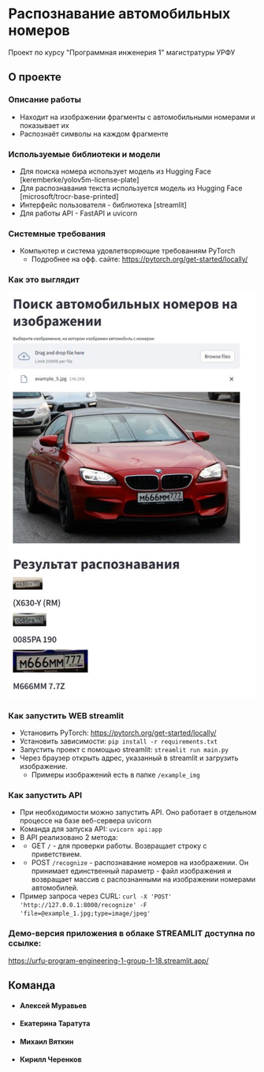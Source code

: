 # Распознавание автомобильных номеров
Проект по курсу "Программная инженерия 1" магистратуры УРФУ
## О проекте
### Описание работы
- Находит на изображении фрагменты с автомобильными номерами и показывает их
- Распознаёт символы на каждом фрагменте
### Используемые библиотеки и модели
- Для поиска номера использует модель из Hugging Face [keremberke/yolov5m-license-plate]
- Для распознавания текста используется модель из Hugging Face [microsoft/trocr-base-printed]
- Интерфейс пользователя - библиотека [streamlit]
- Для работы API - FastAPI и uvicorn
### Системные требования
- Компьютер и система удовлетворяющие требованиям PyTorch
  - Подробнее на офф. сайте: https://pytorch.org/get-started/locally/
### Как это выглядит
![screen1](https://github.com/Alex-mur/urfu-program-engineering-1/blob/main/screens/scr1.JPG)

### Как запустить WEB streamlit
- Установить PyTorch:    https://pytorch.org/get-started/locally/  
- Установить зависимости:    `pip install -r requirements.txt`
- Запустить проект с помощью streamlit: 
  `streamlit run main.py`
- Через браузер открыть адрес, указанный в streamlit и загрузить изображение.
  - Примеры изображений есть в папке `/example_img`

### Как запустить API
- При необходимости можно запустить API. Оно работает в отдельном процессе на базе веб-сервера uvicorn
- Команда для запуска API: `uvicorn api:app`
- В API реализовано 2 метода: 
- - GET `/` - для проверки работы. Возвращает строку с приветствием.
- - POST `/recognize` - распознавание номеров на изображении. Он принимает единственный параметр - файл изображения и возвращает массив с распознанными
    на изображении номерами автомобилей.
- Пример запроса через CURL:
`curl -X 'POST' 'http://127.0.0.1:8000/recognize' -F 'file=@example_1.jpg;type=image/jpeg'`
 
### Демо-версия приложения в облаке STREAMLIT доступна по ссылке:
https://urfu-program-engineering-1-group-1-18.streamlit.app/

## Команда
- #### Алексей Муравьев
- #### Екатерина Таратута
- #### Михаил Вяткин
- #### Кирилл Черенков



  
